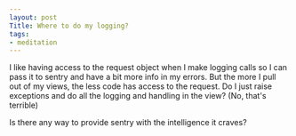 ```yaml
---
layout: post
Title: Where to do my logging?
tags:
- meditation
---
```


I like having access to the request object when I make logging calls so I can pass it to sentry and have a bit more info in my errors.
But the more I pull out of my views, the less code has access to the request.
Do I just raise exceptions and do all the logging and handling in the view?
(No, that's terrible)

Is there any way to provide sentry with the intelligence it craves?
